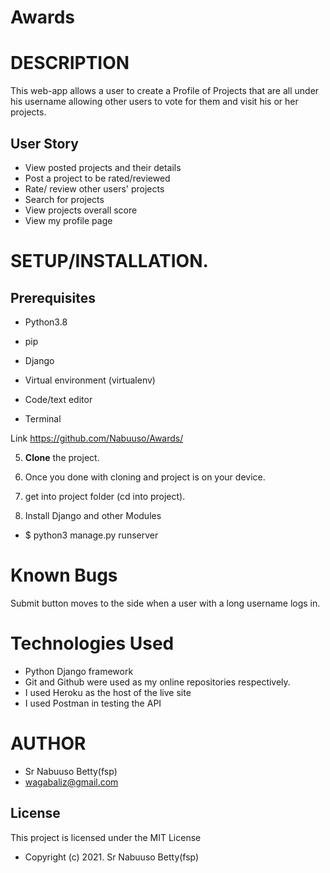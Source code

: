 # Awards

# DESCRIPTION

This web-app allows a user to create a Profile of Projects that are all under his username allowing other users to vote for them and visit his or her projects.

## User Story

* View posted projects and their details
* Post a project to be rated/reviewed
* Rate/ review other users' projects
* Search for projects 
* View projects overall score
* View my profile page


# **SETUP/INSTALLATION.**
## Prerequisites

- Python3.8

- pip

- Django 

- Virtual environment (virtualenv)

- Code/text editor

- Terminal

Link https://github.com/Nabuuso/Awards/

5. **Clone** the project.

6. Once you done with cloning and project is on your device.

7. get into project folder (cd into project).

8. Install Django and other Modules

* $ python3 manage.py runserver

# Known Bugs
Submit button moves to the side when a user with a long username logs in.


# Technologies Used
* Python Django framework 
* Git and Github were used as my online repositories respectively.
* I used Heroku as the host of the live site
* I used Postman in testing the API



# AUTHOR

* Sr Nabuuso Betty(fsp)
* wagabaliz@gmail.com

## License
This project is licensed under the MIT License 

* Copyright (c) 2021. Sr Nabuuso Betty(fsp)
